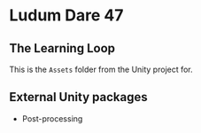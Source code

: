 # Ludum Dare 47
## The Learning Loop
This is the `Assets` folder from the Unity project for.

## External Unity packages
- Post-processing